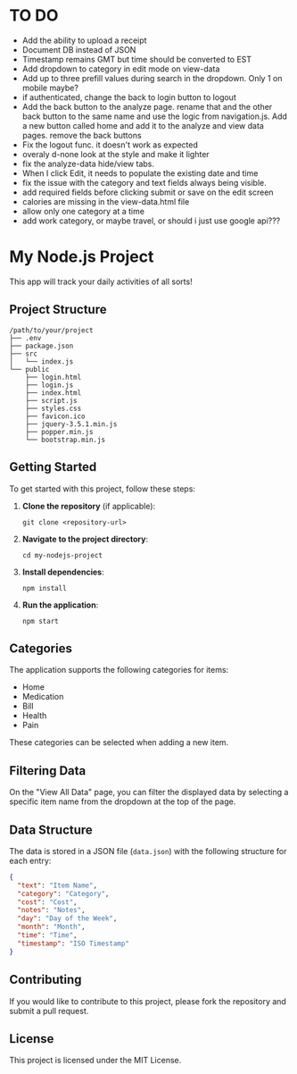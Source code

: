 # TO DO
- Add the ability to upload a receipt
- Document DB instead of JSON
- Timestamp remains GMT but time should be converted to EST
- Add dropdown to category in edit mode on view-data
- Add up to three prefill values during search in the dropdown.  Only 1 on mobile maybe?
- if authenticated, change the back to login button to logout
- Add the back button to the analyze page.  rename that and the other back button to the same name and use the logic from navigation.js.  Add a new button called home and add it to the analyze and view data pages.  remove the back buttons
- Fix the logout func.  it doesn't work as expected
- overaly d-none look at the style and make it lighter
- fix the analyze-data hide/view tabs. 
- When I click Edit, it needs to populate the existing date and time
- fix the issue with the category and text fields always being visible.  
- add required fields before clicking submit or save on the edit screen
- calories are missing in the view-data.html file
- allow only one category at a time
- add work category, or maybe travel, or should i just use google api???

# My Node.js Project

This app will track your daily activities of all sorts!

## Project Structure

```
/path/to/your/project
├── .env
├── package.json
├── src
│   └── index.js
└── public
    ├── login.html
    ├── login.js
    ├── index.html
    ├── script.js
    ├── styles.css
    ├── favicon.ico
    ├── jquery-3.5.1.min.js
    ├── popper.min.js
    └── bootstrap.min.js
```

## Getting Started

To get started with this project, follow these steps:

1. **Clone the repository** (if applicable):
   ```
   git clone <repository-url>
   ```

2. **Navigate to the project directory**:
   ```
   cd my-nodejs-project
   ```

3. **Install dependencies**:
   ```
   npm install
   ```

4. **Run the application**:
   ```
   npm start
   ```

## Categories

The application supports the following categories for items:

- Home
- Medication
- Bill
- Health
- Pain

These categories can be selected when adding a new item.

## Filtering Data

On the "View All Data" page, you can filter the displayed data by selecting a specific item name from the dropdown at the top of the page.

## Data Structure

The data is stored in a JSON file (`data.json`) with the following structure for each entry:

```json
{
  "text": "Item Name",
  "category": "Category",
  "cost": "Cost",
  "notes": "Notes",
  "day": "Day of the Week",
  "month": "Month",
  "time": "Time",
  "timestamp": "ISO Timestamp"
}
```

## Contributing

If you would like to contribute to this project, please fork the repository and submit a pull request.

## License

This project is licensed under the MIT License.
